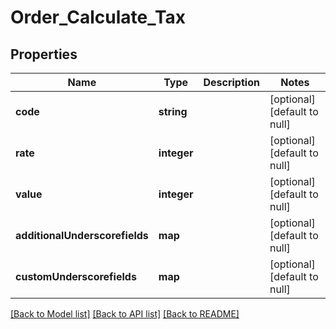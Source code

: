 # Order_Calculate_Tax

## Properties
Name | Type | Description | Notes
------------ | ------------- | ------------- | -------------
**code** | **string** |  | [optional] [default to null]
**rate** | **integer** |  | [optional] [default to null]
**value** | **integer** |  | [optional] [default to null]
**additionalUnderscorefields** | **map** |  | [optional] [default to null]
**customUnderscorefields** | **map** |  | [optional] [default to null]

[[Back to Model list]](../README.md#documentation-for-models) [[Back to API list]](../README.md#documentation-for-api-endpoints) [[Back to README]](../README.md)


